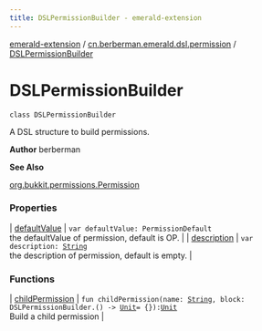 ```yaml
---
title: DSLPermissionBuilder - emerald-extension
---
```


[emerald-extension](../../index.html) / [cn.berberman.emerald.dsl.permission](../index.html) / [DSLPermissionBuilder](.)

# DSLPermissionBuilder

`class DSLPermissionBuilder`

A DSL structure to build permissions.

**Author**
berberman

**See Also**

[org.bukkit.permissions.Permission](#)

### Properties

| [defaultValue](default-value.html) | `var defaultValue: PermissionDefault`<br>the defaultValue of permission, default is OP. |
| [description](description.html) | `var description: `[`String`](https://kotlinlang.org/api/latest/jvm/stdlib/kotlin/-string/index.html)<br>the description of permission, default is empty. |

### Functions

| [childPermission](child-permission.html) | `fun childPermission(name: `[`String`](https://kotlinlang.org/api/latest/jvm/stdlib/kotlin/-string/index.html)`, block: DSLPermissionBuilder.() -> `[`Unit`](https://kotlinlang.org/api/latest/jvm/stdlib/kotlin/-unit/index.html)` = {}): `[`Unit`](https://kotlinlang.org/api/latest/jvm/stdlib/kotlin/-unit/index.html)<br>Build a child permission |

